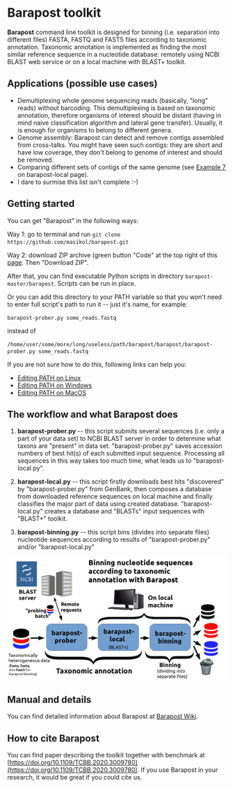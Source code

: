 # Barapost toolkit

**Barapost** command line toolkit is designed for binning (i.e. separation into different files) FASTA, FASTQ and FAST5 files according to taxonomic annotation. Taxonomic annotation is implemented as finding the most similar reference sequence in a nucleotide database: remotely using NCBI BLAST web service or on a local machine with BLAST+ toolkit.

## Applications (possible use cases)

- Demultiplexing whole genome sequencing reads (basically, "long" reads) without barcoding. This demultiplexing is based on taxonomic annotation, therefore organisms of interest should be distant (having in mind naive classification algorithm and lateral gene transfer). Usually, it is enough for organisms to belong to different genera.
- Genome assembly: Barapost can detect and remove contigs assembled from cross-talks. You might have seen such contigs: they are short and have low coverage, they don't belong to genome of interest and should be removed.
- Comparing different sets of contigs of the same genome (see [Example 7](https://www.github.com/masikol/barapost/wiki/barapost-local#examples) on barapost-local page).
- I dare to surmise this list isn't complete :-)

## Getting started

You can get "Barapost" in the following ways:

Way 1: go to terminal and run `git clone https://github.com/masikol/barapost.git`

Way 2: download ZIP archive (green button "Code" at the top right of this [page](https://github.com/masikol/barapost). Then "Download ZIP".

After that, you can find executable Python scripts in directory `barapost-master/barapost`. Scripts can be run in place.

Or you can add this directory to your PATH variable so that you won't need to enter full script's path to run it -- just it's name, for example:

```
barapost-prober.py some_reads.fastq
```
instead of
```
/home/user/some/more/long/useless/path/barapost/barapost/barapost-prober.py some_reads.fastq
```

If you are not sure how to do this, following links can help you:

- [Editing PATH on Linux](https://opensource.com/article/17/6/set-path-linux)
- [Editing PATH on Windows](https://www.computerhope.com/issues/ch000549.htm)
- [Editing PATH on MacOS](https://coolestguidesontheplanet.com/add-shell-path-osx)

## The workflow and what Barapost does

1. **barapost-prober.py** -- this script submits several sequences (i.e. only a part of your data set) to NCBI BLAST server in order to determine what taxons are "present" in data set. "barapost-prober.py" saves accession numbers of best hit(s) of each submitted input sequence. Processing all sequences in this way takes too much time, what leads us to "barapost-local.py".

2. **barapost-local.py** -- this script firstly downloads best hits "discovered" by "barapost-prober.py" from GenBank, then composes a database from downloaded reference sequences on local machine and finally classifies the major part of data using created database. "barapost-local.py" creates a database and "BLASTs" input sequences with "BLAST+" toolkit.

3. **barapost-binning.py** -- this script bins (divides into separate files) nucleotide sequences according to results of "barapost-prober.py" and/or "barapost-local.py"

![](imgs/Barapost-wokflow.png)

## Manual and details

You can find detailed information about Barapost at [Barapost Wiki](https://github.com/masikol/barapost/wiki).

## How to cite Barapost

You can find paper describing the toolkit together with benchmark at [https://doi.org/10.1109/TCBB.2020.3009780](https://doi.org/10.1109/TCBB.2020.3009780). If you use Barapost in your research, it would be great if you could cite us.

